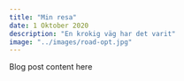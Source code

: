 ```yaml
---
title: "Min resa"
date: 1 Oktober 2020
description: "En krokig väg har det varit"
image: "../images/road-opt.jpg"
---
```


Blog post content here
